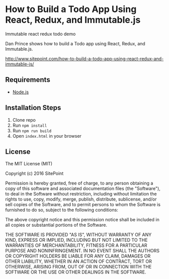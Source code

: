 # How to Build a Todo App Using React, Redux, and Immutable.js

Immutable react redux todo demo

Dan Prince shows how to build a Todo app using React, Redux, and Immutable.js.

http://www.sitepoint.com/how-to-build-a-todo-app-using-react-redux-and-immutable-js/

## Requirements

* [Node.js](http://nodejs.org/)

## Installation Steps

1. Clone repo
2. Run `npm install`
3. Run `npm run build`
4. Open `index.html` in your browser

## License

The MIT License (MIT)

Copyright (c) 2016 SitePoint

Permission is hereby granted, free of charge, to any person obtaining a copy of this software and associated documentation files (the "Software"), to deal in the Software without restriction, including without limitation the rights to use, copy, modify, merge, publish, distribute, sublicense, and/or sell copies of the Software, and to permit persons to whom the Software is furnished to do so, subject to the following conditions:

The above copyright notice and this permission notice shall be included in all copies or substantial portions of the Software.

THE SOFTWARE IS PROVIDED "AS IS", WITHOUT WARRANTY OF ANY KIND, EXPRESS OR IMPLIED, INCLUDING BUT NOT LIMITED TO THE WARRANTIES OF MERCHANTABILITY, FITNESS FOR A PARTICULAR PURPOSE AND NONINFRINGEMENT. IN NO EVENT SHALL THE AUTHORS OR COPYRIGHT HOLDERS BE LIABLE FOR ANY CLAIM, DAMAGES OR OTHER LIABILITY, WHETHER IN AN ACTION OF CONTRACT, TORT OR OTHERWISE, ARISING FROM, OUT OF OR IN CONNECTION WITH THE SOFTWARE OR THE USE OR OTHER DEALINGS IN THE SOFTWARE.
